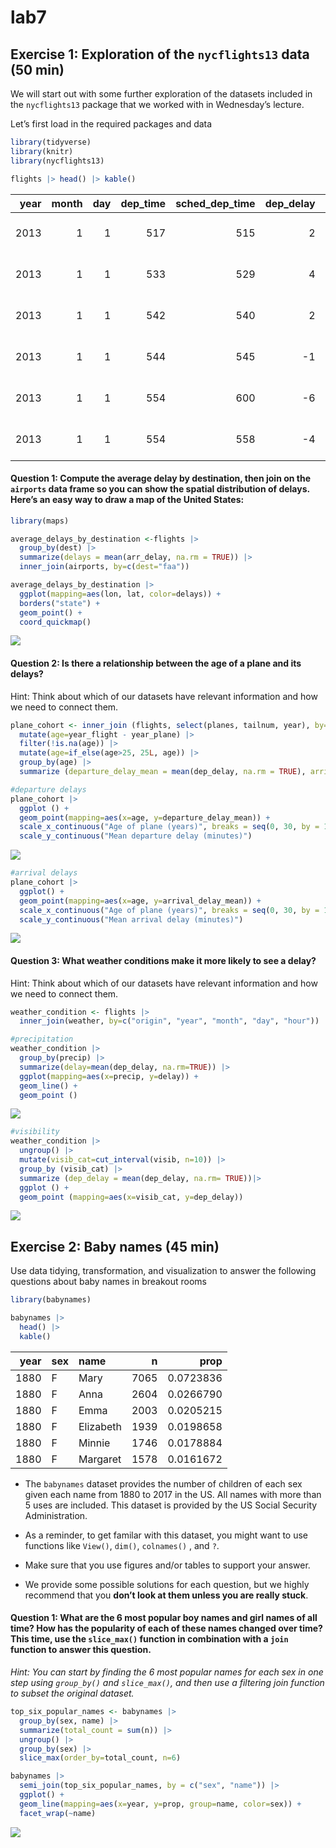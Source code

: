 # lab7


## **Exercise 1: Exploration of the `nycflights13` data (50 min)**

We will start out with some further exploration of the datasets included
in the `nycflights13` package that we worked with in Wednesday’s
lecture.

Let’s first load in the required packages and data

``` r
library(tidyverse)
library(knitr)
library(nycflights13) 

flights |> head() |> kable()
```

| year | month | day | dep_time | sched_dep_time | dep_delay | arr_time | sched_arr_time | arr_delay | carrier | flight | tailnum | origin | dest | air_time | distance | hour | minute | time_hour |
|---:|---:|---:|---:|---:|---:|---:|---:|---:|:---|---:|:---|:---|:---|---:|---:|---:|---:|:---|
| 2013 | 1 | 1 | 517 | 515 | 2 | 830 | 819 | 11 | UA | 1545 | N14228 | EWR | IAH | 227 | 1400 | 5 | 15 | 2013-01-01 05:00:00 |
| 2013 | 1 | 1 | 533 | 529 | 4 | 850 | 830 | 20 | UA | 1714 | N24211 | LGA | IAH | 227 | 1416 | 5 | 29 | 2013-01-01 05:00:00 |
| 2013 | 1 | 1 | 542 | 540 | 2 | 923 | 850 | 33 | AA | 1141 | N619AA | JFK | MIA | 160 | 1089 | 5 | 40 | 2013-01-01 05:00:00 |
| 2013 | 1 | 1 | 544 | 545 | -1 | 1004 | 1022 | -18 | B6 | 725 | N804JB | JFK | BQN | 183 | 1576 | 5 | 45 | 2013-01-01 05:00:00 |
| 2013 | 1 | 1 | 554 | 600 | -6 | 812 | 837 | -25 | DL | 461 | N668DN | LGA | ATL | 116 | 762 | 6 | 0 | 2013-01-01 06:00:00 |
| 2013 | 1 | 1 | 554 | 558 | -4 | 740 | 728 | 12 | UA | 1696 | N39463 | EWR | ORD | 150 | 719 | 5 | 58 | 2013-01-01 05:00:00 |

#### **Question 1: Compute the average delay by destination, then join on the `airports` data frame so you can show the spatial distribution of delays. Here’s an easy way to draw a map of the United States:**

``` r
library(maps)

average_delays_by_destination <-flights |>
  group_by(dest) |>
  summarize(delays = mean(arr_delay, na.rm = TRUE)) |>
  inner_join(airports, by=c(dest="faa"))

average_delays_by_destination |>
  ggplot(mapping=aes(lon, lat, color=delays)) +
  borders("state") +
  geom_point() +
  coord_quickmap()
```

![](lab7_files/figure-commonmark/unnamed-chunk-2-1.png)

#### **Question 2: Is there a relationship between the age of a plane and its delays?**

Hint: Think about which of our datasets have relevant information and
how we need to connect them.

``` r
plane_cohort <- inner_join (flights, select(planes, tailnum, year), by="tailnum", suffix=c("_flight", "_plane")) |>
  mutate(age=year_flight - year_plane) |>
  filter(!is.na(age)) |>
  mutate(age=if_else(age>25, 25L, age)) |>
  group_by(age) |>
  summarize (departure_delay_mean = mean(dep_delay, na.rm = TRUE), arrival_delay_mean = mean(arr_delay, na.rm = TRUE))

#departure delays
plane_cohort |> 
  ggplot () +
  geom_point(mapping=aes(x=age, y=departure_delay_mean)) +
  scale_x_continuous("Age of plane (years)", breaks = seq(0, 30, by = 10)) +
  scale_y_continuous("Mean departure delay (minutes)")
```

![](lab7_files/figure-commonmark/unnamed-chunk-3-1.png)

``` r
#arrival delays 
plane_cohort |>
  ggplot() +
  geom_point(mapping=aes(x=age, y=arrival_delay_mean)) +
  scale_x_continuous("Age of plane (years)", breaks = seq(0, 30, by = 10)) +
  scale_y_continuous("Mean arrival delay (minutes)")
```

![](lab7_files/figure-commonmark/unnamed-chunk-3-2.png)

#### **Question 3: What weather conditions make it more likely to see a delay?**

Hint: Think about which of our datasets have relevant information and
how we need to connect them.

``` r
weather_condition <- flights |>
  inner_join(weather, by=c("origin", "year", "month", "day", "hour"))

#precipitation
weather_condition |>
  group_by(precip) |>
  summarize(delay=mean(dep_delay, na.rm=TRUE)) |>
  ggplot(mapping=aes(x=precip, y=delay)) +
  geom_line() +
  geom_point ()
```

![](lab7_files/figure-commonmark/unnamed-chunk-4-1.png)

``` r
#visibility
weather_condition |>
  ungroup() |>
  mutate(visib_cat=cut_interval(visib, n=10)) |>
  group_by (visib_cat) |>
  summarize (dep_delay = mean(dep_delay, na.rm= TRUE))|>
  ggplot () +
  geom_point (mapping=aes(x=visib_cat, y=dep_delay))
```

![](lab7_files/figure-commonmark/unnamed-chunk-4-2.png)

## Exercise **2: Baby names (45 min)**

Use data tidying, transformation, and visualization to answer the
following questions about baby names in breakout rooms

``` r
library(babynames)

babynames |>
  head() |>
  kable()
```

| year | sex | name      |    n |      prop |
|-----:|:----|:----------|-----:|----------:|
| 1880 | F   | Mary      | 7065 | 0.0723836 |
| 1880 | F   | Anna      | 2604 | 0.0266790 |
| 1880 | F   | Emma      | 2003 | 0.0205215 |
| 1880 | F   | Elizabeth | 1939 | 0.0198658 |
| 1880 | F   | Minnie    | 1746 | 0.0178884 |
| 1880 | F   | Margaret  | 1578 | 0.0161672 |

- The `babynames` dataset provides the number of children of each sex
  given each name from 1880 to 2017 in the US. All names with more than
  5 uses are included. This dataset is provided by the US Social
  Security Administration.

- As a reminder, to get familar with this dataset, you might want to use
  functions like `View()`, `dim()`, `colnames()` , and `?`.

- Make sure that you use figures and/or tables to support your answer.

- We provide some possible solutions for each question, but we highly
  recommend that you **don’t look at them unless you are really stuck**.

#### **Question 1: What are the 6 most popular boy names and girl names of all time? How has the popularity of each of these names changed over time? This time, use the `slice_max()` function in combination with a `join` function to answer this question.**

*Hint: You can start by finding the 6 most popular names for each sex in
one step using `group_by()` and `slice_max()`, and then use a filtering
join function to subset the original dataset.*

``` r
top_six_popular_names <- babynames |>
  group_by(sex, name) |>
  summarize(total_count = sum(n)) |>
  ungroup() |>
  group_by(sex) |>
  slice_max(order_by=total_count, n=6)

babynames |>
  semi_join(top_six_popular_names, by = c("sex", "name")) |>
  ggplot() +
  geom_line(mapping=aes(x=year, y=prop, group=name, color=sex)) +
  facet_wrap(~name)
```

![](lab7_files/figure-commonmark/unnamed-chunk-6-1.png)
